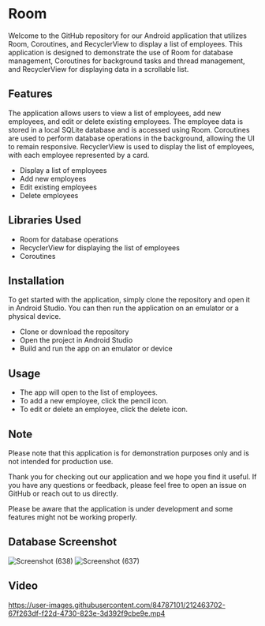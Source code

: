 # Room

Welcome to the GitHub repository for our Android application that utilizes Room, Coroutines, and RecyclerView to display a list of employees.
This application is designed to demonstrate the use of Room for database management, Coroutines for background tasks and thread management, and RecyclerView for displaying data in a scrollable list.

## Features 

The application allows users to view a list of employees, add new employees, and edit or delete existing employees. The employee data is stored in a local SQLite database and is accessed using Room. Coroutines are used to perform database operations in the background, allowing the UI to remain responsive. RecyclerView is used to display the list of employees, with each employee represented by a card.

- Display a list of employees
- Add new employees
- Edit existing employees
- Delete employees

## Libraries Used

- Room for database operations
- RecyclerView for displaying the list of employees
- Coroutines

## Installation 

To get started with the application, simply clone the repository and open it in Android Studio. You can then run the application on an emulator or a physical device.

- Clone or download the repository
- Open the project in Android Studio
- Build and run the app on an emulator or device

## Usage 

- The app will open to the list of employees.
- To add a new employee, click the pencil icon.
- To edit or delete an employee, click the delete icon.

## Note 

Please note that this application is for demonstration purposes only and is not intended for production use.

Thank you for checking out our application and we hope you find it useful. If you have any questions or feedback, please feel free to open an issue on GitHub or reach out to us directly.

Please be aware that the application is under development and some features might not be working properly.

## Database Screenshot

![Screenshot (638)](https://user-images.githubusercontent.com/84787101/212463741-70e4a81c-c97e-4102-8140-6e8e1c3f2ce1.png)
![Screenshot (637)](https://user-images.githubusercontent.com/84787101/212463743-7d2884ff-f559-434c-bd5a-5e485f1e3436.png)

## Video 


https://user-images.githubusercontent.com/84787101/212463702-67f263df-f22d-4730-823e-3d392f9cbe9e.mp4

